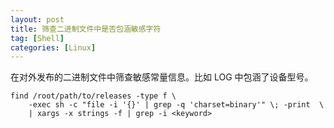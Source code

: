 ```yaml
---
layout: post
title: 筛查二进制文件中是否包涵敏感字符
tag: [Shell]
categories: [Linux]
---
```


<!--break-->

在对外发布的二进制文件中筛查敏感常量信息。比如 LOG 中包涵了设备型号。

```
find /root/path/to/releases -type f \
    -exec sh -c "file -i '{}' | grep -q 'charset=binary'" \; -print  \
    | xargs -x strings -f | grep -i <keyword>
```
